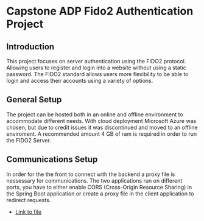 
# Capstone ADP Fido2 Authentication Project

## Introduction
This project focuses on server authentication using the FIDO2 protocol. Allowing users to register and login into a website without using a static password. The FIDO2 standard allows users more flexibility to be able to login and access their accounts using a variety of options. 

## General Setup
The project can be hosted both in an online and offline environment to accommodate different needs. With cloud deployment Microsoft Azure was chosen, but due to credit issues it was discontinued and moved to an offline enviroment. A recommended amount 4 GB of ram is required in order to run the FIDO2 Server. 

## Communications Setup
In order for the the front to connect with the backend a proxy file is nessessary for communications. The two applications run on different ports, you have to either enable CORS (Cross-Origin Resource Sharing) in the Spring Boot application or create a proxy file in the client application to redirect requests. 

- [Link to file](https://github.com/swapnilphanse/fido2/blob/master/frontend/proxy.conf.json)
